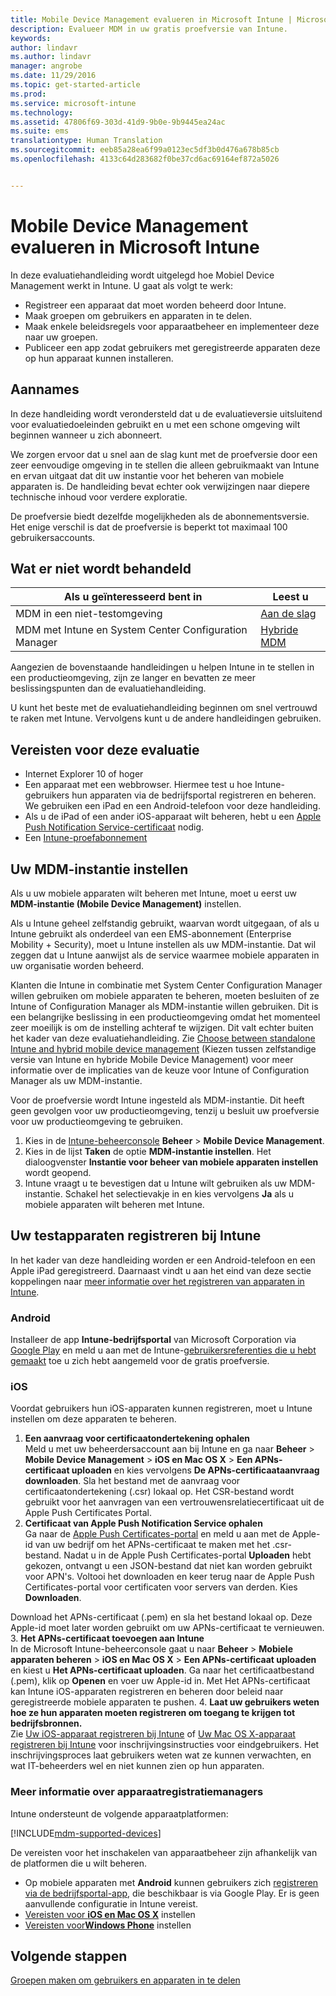```yaml
---
title: Mobile Device Management evalueren in Microsoft Intune | Microsoft Docs
description: Evalueer MDM in uw gratis proefversie van Intune.
keywords: 
author: lindavr
ms.author: lindavr
manager: angrobe
ms.date: 11/29/2016
ms.topic: get-started-article
ms.prod: 
ms.service: microsoft-intune
ms.technology: 
ms.assetid: 47806f69-303d-41d9-9b0e-9b9445ea24ac
ms.suite: ems
translationtype: Human Translation
ms.sourcegitcommit: eeb85a28ea6f99a0123ec5df3b0d476a678b85cb
ms.openlocfilehash: 4133c64d283682f0be37cd6ac69164ef872a5026


---
```


# <a name="evaluate-mobile-device-management-in-microsoft-intune"></a>Mobile Device Management evalueren in Microsoft Intune
In deze evaluatiehandleiding wordt uitgelegd hoe Mobiel Device Management werkt in Intune. U gaat als volgt te werk:
- Registreer een apparaat dat moet worden beheerd door Intune.
- Maak groepen om gebruikers en apparaten in te delen.
- Maak enkele beleidsregels voor apparaatbeheer en implementeer deze naar uw groepen.
- Publiceer een app zodat gebruikers met geregistreerde apparaten deze op hun apparaat kunnen installeren.
<!--- - Monitor the device? View a report of compliant devices?--->
<!--- - Remove the device from management--->

## <a name="assumptions"></a>Aannames
In deze handleiding wordt verondersteld dat u de evaluatieversie uitsluitend voor evaluatiedoeleinden gebruikt en u met een schone omgeving wilt beginnen wanneer u zich abonneert.

We zorgen ervoor dat u snel aan de slag kunt met de proefversie door een zeer eenvoudige omgeving in te stellen die alleen gebruikmaakt van Intune en ervan uitgaat dat dit uw instantie voor het beheren van mobiele apparaten is. De handleiding bevat echter ook verwijzingen naar diepere technische inhoud voor verdere exploratie.

De proefversie biedt dezelfde mogelijkheden als de abonnementsversie. Het enige verschil is dat de proefversie is beperkt tot maximaal 100 gebruikersaccounts.

## <a name="whats-not-covered"></a>Wat er niet wordt behandeld
|Als u geïnteresseerd bent in |Leest u |
|------------------------|----------|
|MDM in een niet-testomgeving | [Aan de slag](https://docs.microsoft.com/en-us/intune/get-started/start-with-a-paid-subscription-to-microsoft-intune) |
|MDM met Intune en System Center Configuration Manager | [Hybride MDM](https://docs.microsoft.com/en-us/sccm/mdm/understand/hybrid-mobile-device-management) |

Aangezien de bovenstaande handleidingen u helpen Intune in te stellen in een productieomgeving, zijn ze langer en bevatten ze meer beslissingspunten dan de evaluatiehandleiding.

U kunt het beste met de evaluatiehandleiding beginnen om snel vertrouwd te raken met Intune. Vervolgens kunt u de andere handleidingen gebruiken.

## <a name="prerequisites-for-this-evaluation"></a>Vereisten voor deze evaluatie
- Internet Explorer 10 of hoger
- Een apparaat met een webbrowser. Hiermee test u hoe Intune-gebruikers hun apparaten via de bedrijfsportal registreren en beheren. We gebruiken een iPad en een Android-telefoon voor deze handleiding.
- Als u de iPad of een ander iOS-apparaat wilt beheren, hebt u een [Apple Push Notification Service-certificaat](https://docs.microsoft.com/intune/deploy-use/set-up-ios-and-mac-management-with-microsoft-intune) nodig.
- Een [Intune-proefabonnement](sign-up-for-30-day-trial-microsoft-intune.md)

## <a name="set-your-mdm-authority"></a>Uw MDM-instantie instellen
Als u uw mobiele apparaten wilt beheren met Intune, moet u eerst uw **MDM-instantie (Mobile Device Management)** instellen.

Als u Intune geheel zelfstandig gebruikt, waarvan wordt uitgegaan, of als u Intune gebruikt als onderdeel van een EMS-abonnement (Enterprise Mobility + Security), moet u Intune instellen als uw MDM-instantie. Dat wil zeggen dat u Intune aanwijst als de service waarmee mobiele apparaten in uw organisatie worden beheerd.

Klanten die Intune in combinatie met System Center Configuration Manager willen gebruiken om mobiele apparaten te beheren, moeten besluiten of ze Intune of Configuration Manager als MDM-instantie willen gebruiken. Dit is een belangrijke beslissing in een productieomgeving omdat het momenteel zeer moeilijk is om de instelling achteraf te wijzigen. Dit valt echter buiten het kader van deze evaluatiehandleiding. Zie [Choose between standalone Intune and hybrid mobile device management](https://docs.microsoft.com/en-us/sccm/mdm/understand/choose-between-standalone-intune-and-hybrid-mobile-device-management) (Kiezen tussen zelfstandige versie van Intune en hybride Mobile Device Management) voor meer informatie over de implicaties van de keuze voor Intune of Configuration Manager als uw MDM-instantie.

Voor de proefversie wordt Intune ingesteld als MDM-instantie. Dit heeft geen gevolgen voor uw productieomgeving, tenzij u besluit uw proefversie voor uw productieomgeving te gebruiken.

1. Kies in de [Intune-beheerconsole](https://manage.microsoft.com/) **Beheer** &gt; **Mobile Device Management**.
2. Kies in de lijst **Taken** de optie **MDM-instantie instellen**. Het dialoogvenster **Instantie voor beheer van mobiele apparaten instellen** wordt geopend. <!---screen shot--->
3. Intune vraagt u te bevestigen dat u Intune wilt gebruiken als uw MDM-instantie. Schakel het selectievakje in en kies vervolgens **Ja** als u mobiele apparaten wilt beheren met Intune.

## <a name="enroll-your-test-devices-into-intune"></a>Uw testapparaten registreren bij Intune

In het kader van deze handleiding worden er een Android-telefoon en een Apple iPad geregistreerd. Daarnaast vindt u aan het eind van deze sectie koppelingen naar [meer informatie over het registreren van apparaten in Intune](#Learn-more-about-device-enrollment).
### <a name="android"></a>Android
Installeer de app **Intune-bedrijfsportal** van Microsoft Corporation via [Google Play](http://go.microsoft.com/fwlink/p/?LinkId=386612) en meld u aan met de Intune-[gebruikersreferenties die u hebt gemaakt](sign-up-for-30-day-trial-microsoft-intune.md#add-users) toe u zich hebt aangemeld voor de gratis proefversie.

### <a name="ios"></a>iOS
Voordat gebruikers hun iOS-apparaten kunnen registreren, moet u Intune instellen om deze apparaten te beheren.

1. **Een aanvraag voor certificaatondertekening ophalen**<br/>
Meld u met uw beheerdersaccount aan bij Intune en ga naar **Beheer** > **Mobile Device Management** > **iOS en Mac OS X** > **Een APNs-certificaat uploaden** en kies vervolgens **De APNs-certificaataanvraag downloaden**. Sla het bestand met de aanvraag voor certificaatondertekening (.csr) lokaal op. Het CSR-bestand wordt gebruikt voor het aanvragen van een vertrouwensrelatiecertificaat uit de Apple Push Certificates Portal. <!--- screen shot--->
2.  **Certificaat van Apple Push Notification Service ophalen**<BR/>
Ga naar de [Apple Push Certificates-portal](https://idmsa.apple.com/IDMSWebAuth/login?appIdKey=3fbfc9ad8dfedeb78be1d37f6458e72adc3160d1ad5b323a9e5c5eb2f8e7e3e2&rv=2) en meld u aan met de Apple-id van uw bedrijf om het APNs-certificaat te maken met het .csr-bestand. Nadat u in de Apple Push Certificates-portal **Uploaden** hebt gekozen, ontvangt u een JSON-bestand dat niet kan worden gebruikt voor APN's. Voltooi het downloaden en keer terug naar de Apple Push Certificates-portal voor certificaten voor servers van derden. Kies **Downloaden**.

 Download het APNs-certificaat (.pem) en sla het bestand lokaal op. Deze Apple-id moet later worden gebruikt om uw APNs-certificaat te vernieuwen.
3.  **Het APNs-certificaat toevoegen aan Intune**<BR/>
In de Microsoft Intune-beheerconsole gaat u naar **Beheer** > **Mobiele apparaten beheren** > **iOS en Mac OS X** > **Een APNs-certificaat uploaden** en kiest u **Het APNs-certificaat uploaden**. Ga naar het certificaatbestand (.pem), klik op **Openen** en voer uw Apple-id in. Met Het APNs-certificaat kan Intune iOS-apparaten registreren en beheren door beleid naar geregistreerde mobiele apparaten te pushen.
4.  **Laat uw gebruikers weten hoe ze hun apparaten moeten registreren om toegang te krijgen tot bedrijfsbronnen.**<br/>
Zie [Uw iOS-apparaat registreren bij Intune](https://docs.microsoft.com/en-us/Intune/enduser/enroll-your-device-in-intune-ios) of [Uw Mac OS X-apparaat registreren bij Intune](https://docs.microsoft.com/en-us/Intune/enduser/enroll-your-device-in-intune-mac-os-x) voor inschrijvingsinstructies voor eindgebruikers. Het inschrijvingsproces laat gebruikers weten wat ze kunnen verwachten, en wat IT-beheerders wel en niet kunnen zien op hun apparaten.


### <a name="learn-more-about-device-enrollment"></a>Meer informatie over apparaatregistratiemanagers

Intune ondersteunt de volgende apparaatplatformen:

[!INCLUDE[mdm-supported-devices](../includes/mdm-supported-devices.md)]

De vereisten voor het inschakelen van apparaatbeheer zijn afhankelijk van de platformen die u wilt beheren.
- Op mobiele apparaten met **Android** kunnen gebruikers zich [registreren via de bedrijfsportal-app](/intune/deploy-use/set-up-android-management-with-microsoft-intune), die beschikbaar is via Google Play. Er is geen aanvullende configuratie in Intune vereist.
- [Vereisten voor **iOS en Mac OS X**](/intune/deploy-use/set-up-ios-and-mac-management-with-microsoft-intune) instellen
- [Vereisten voor**Windows Phone**](/intune/deploy-use/set-up-windows-phone-management-with-microsoft-intune) instellen

<!--- ## Verify enrollment--->
<!--- START HERE

### iOS and Mac OS X
Install the **Microsoft Intune Company Portal** app from Microsoft Corporation available in the App Store and sign in with Intune user credentials added above. View **Enrolled devices** to add your device.



### Windows Phone 8.1
Users install the **Company Portal** app from Microsoft Corporation, available in the Windows Phone store, and sign in with the Intune user credentials added above.  View **Enrolled devices** to add your device.

## Install the previously deployed app
Open the Company Portal on the mobile device, choose **Apps**, and then install **Microsoft Skype**.--->



## <a name="next-steps"></a>Volgende stappen
[Groepen maken om gebruikers en apparaten in te delen](get-started-with-a-30-day-trial-of-microsoft-intune-step-3.md)



<!--HONumber=Jan17_HO1-->



